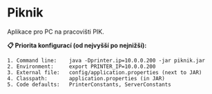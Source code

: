 # Piknik

Aplikace pro PC na pracovišti PIK.



**📋 Priorita konfigurací (od nejvyšší po nejnižší):**

    1. Command line:    java -Dprinter.ip=10.0.0.200 -jar piknik.jar
    2. Environment:     export PRINTER_IP=10.0.0.200
    3. External file:   config/application.properties (next to JAR)
    4. Classpath:       application.properties (in JAR)
    5. Code defaults:   PrinterConstants, ServerConstants

